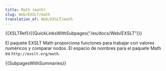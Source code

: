```yaml
---
title: Math (math)
slug: Web/EXSLT/math
translation_of: Web/EXSLT/math
---
```

{{XSLTRef}}{{QuickLinksWithSubpages("/es/docs/Web/EXSLT")}}

El paquete EXSLT Math proporciona funciones para trabajar con valores numéricos
y comparar nodos.
El espacio de nombres para el paquete Math es `http://exslt.org/math`.

{{SubpagesWithSummaries}}
